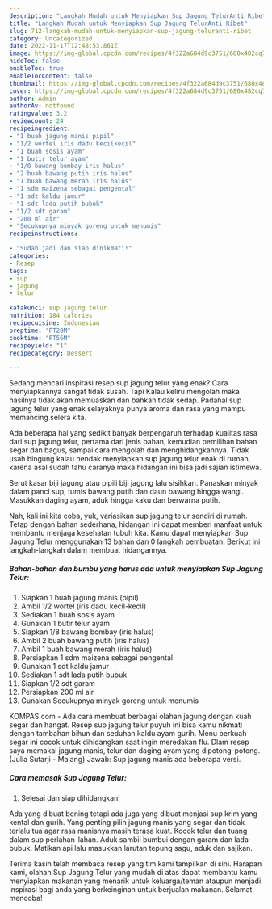 ```yaml
---
description: "Langkah Mudah untuk Menyiapkan Sup Jagung TelurAnti Ribet"
title: "Langkah Mudah untuk Menyiapkan Sup Jagung TelurAnti Ribet"
slug: 712-langkah-mudah-untuk-menyiapkan-sup-jagung-teluranti-ribet
category: Uncategorized
date: 2022-11-17T12:48:53.861Z
image: https://img-global.cpcdn.com/recipes/4f322a684d9c3751/680x482cq70/sup-jagung-telur-foto-resep-utama.jpg
hideToc: false
enableToc: true
enableTocContent: false
thumbnail: https://img-global.cpcdn.com/recipes/4f322a684d9c3751/680x482cq70/sup-jagung-telur-foto-resep-utama.jpg
cover: https://img-global.cpcdn.com/recipes/4f322a684d9c3751/680x482cq70/sup-jagung-telur-foto-resep-utama.jpg
author: Admin
authorAv: notfound
ratingvalue: 3.2
reviewcount: 24
recipeingredient:
- "1 buah jagung manis pipil"
- "1/2 wortel iris dadu kecilkecil"
- "1 buah sosis ayam"
- "1 butir telur ayam"
- "1/8 bawang bombay iris halus"
- "2 buah bawang putih iris halus"
- "1 buah bawang merah iris halus"
- "1 sdm maizena sebagai pengental"
- "1 sdt kaldu jamur"
- "1 sdt lada putih bubuk"
- "1/2 sdt garam"
- "200 ml air"
- "Secukupnya minyak goreng untuk menumis"
recipeinstructions:

- "Sudah jadi dan siap dinikmati!"
categories:
- Resep
tags:
- sup
- jagung
- telur

katakunci: sup jagung telur 
nutrition: 184 calories
recipecuisine: Indonesian
preptime: "PT28M"
cooktime: "PT56M"
recipeyield: "1"
recipecategory: Dessert

---
```



Sedang mencari inspirasi resep sup jagung telur yang enak? Cara menyiapkannya sangat tidak susah. Tapi Kalau keliru mengolah maka hasilnya tidak akan memuaskan dan bahkan tidak sedap. Padahal sup jagung telur yang enak selayaknya punya aroma dan rasa yang mampu memancing selera kita.


Ada beberapa hal yang sedikit banyak berpengaruh terhadap kualitas rasa dari sup jagung telur, pertama dari jenis bahan, kemudian pemilihan bahan segar dan bagus, sampai cara mengolah dan menghidangkannya. Tidak usah bingung kalau hendak menyiapkan sup jagung telur enak di rumah, karena asal sudah tahu caranya maka hidangan ini bisa jadi sajian istimewa.

Serut kasar biji jagung atau pipili biji jagung lalu sisihkan. Panaskan minyak dalam panci sup, tumis bawang putih dan daun bawang hingga wangi. Masukkan daging ayam, aduk hingga kaku dan berwarna putih.


Nah, kali ini kita coba, yuk, variasikan sup jagung telur sendiri di rumah. Tetap dengan bahan sederhana, hidangan ini dapat memberi manfaat untuk membantu menjaga kesehatan tubuh kita. Kamu dapat menyiapkan Sup Jagung Telur menggunakan 13 bahan dan 0 langkah pembuatan. Berikut ini langkah-langkah dalam membuat hidangannya.

<!--inarticleads1-->

##### Bahan-bahan dan bumbu yang harus ada untuk menyiapkan Sup Jagung Telur:

1. Siapkan 1 buah jagung manis (pipil)
1. Ambil 1/2 wortel (iris dadu kecil-kecil)
1. Sediakan 1 buah sosis ayam
1. Gunakan 1 butir telur ayam
1. Siapkan 1/8 bawang bombay (iris halus)
1. Ambil 2 buah bawang putih (iris halus)
1. Ambil 1 buah bawang merah (iris halus)
1. Persiapkan 1 sdm maizena sebagai pengental
1. Gunakan 1 sdt kaldu jamur
1. Sediakan 1 sdt lada putih bubuk
1. Siapkan 1/2 sdt garam
1. Persiapkan 200 ml air
1. Gunakan Secukupnya minyak goreng untuk menumis


KOMPAS.com - Ada cara membuat berbagai olahan jagung dengan kuah segar dan hangat. Resep sup jagung telur puyuh ini bisa kamu nikmati dengan tambahan bihun dan seduhan kaldu ayam gurih. Menu berkuah segar ini cocok untuk dihidangkan saat ingin meredakan flu. Dlam resep saya memakai jagung manis, telur dan daging ayam yang dipotong-potong. (Julia Sutarji - Malang) Jawab: Sup jagung manis ada beberapa versi. 

<!--inarticleads2-->

##### Cara memasak Sup Jagung Telur:


1. Selesai dan siap dihidangkan!

Ada yang dibuat bening tetapi ada juga yang dibuat menjasi sup krim yang kental dan gurih. Yang penting pilih jagung manis yang segar dan tidak terlalu tua agar rasa manisnya masih terasa kuat. Kocok telur dan tuang dalam sup perlahan-lahan. Aduk sambil bumbui dengan garam dan lada bubuk. Matikan api lalu masukkan larutan tepung sagu, aduk dan sajikan. 

Terima kasih telah membaca resep yang tim kami tampilkan di sini. Harapan kami, olahan Sup Jagung Telur yang mudah di atas dapat membantu kamu menyiapkan makanan yang menarik untuk keluarga/teman ataupun menjadi inspirasi bagi anda yang berkeinginan untuk berjualan makanan. Selamat mencoba!
